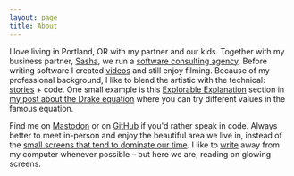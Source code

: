 ```yaml
---
layout: page
title: About
---
```


I love living in Portland, OR with my partner and our kids. Together with my business partner, [Sasha](https://www.chedygov.com/), we run a [software consulting agency](https://www.semidecent.com/). Before writing software I created [videos](/projects#videos) and still enjoy filming. Because of my professional background, I like to blend the artistic with the technical: [stories](/fiction/subversion) + code. One small example is this [Explorable Explanation](https://explorabl.es) section in [my post about the Drake equation](https://bengoertz.com/2021/11/22/drake-equation/) where you can try different values in the famous equation.

Find me on [Mastodon](https://moth.social/@suite22) or on [GitHub](https://github.com/suite22) if you'd rather speak in code. Always better to meet in-person and enjoy the beautiful area we live in, instead of the [small screens that tend to dominate our time](https://bengoertz.com/2021/06/07/match-mood/). I like to [write](/process) away from my computer whenever possible – but here we are, reading on glowing screens.
